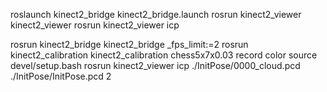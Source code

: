 
roslaunch kinect2_bridge kinect2_bridge.launch 
rosrun kinect2_viewer kinect2_viewer
rosrun kinect2_viewer icp

rosrun kinect2_bridge kinect2_bridge _fps_limit:=2
rosrun kinect2_calibration kinect2_calibration chess5x7x0.03 record color
source devel/setup.bash
rosrun kinect2_viewer icp ./InitPose/0000_cloud.pcd ./InitPose/InitPose.pcd 2

